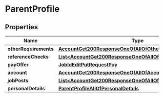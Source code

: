 

# ParentProfile


## Properties

| Name | Type | Description | Notes |
|------------ | ------------- | ------------- | -------------|
|**otherRequirements** | [**AccountGet200ResponseOneOfAllOfOtherRequirements**](AccountGet200ResponseOneOfAllOfOtherRequirements.md) |  |  [optional] |
|**referenceChecks** | [**List&lt;AccountGet200ResponseOneOfAllOfReferenceChecksInner&gt;**](AccountGet200ResponseOneOfAllOfReferenceChecksInner.md) |  |  [optional] |
|**payOffer** | [**JobIdEditPutRequestPay**](JobIdEditPutRequestPay.md) |  |  [optional] |
|**account** | [**AccountGet200ResponseOneOfAllOfAccount**](AccountGet200ResponseOneOfAllOfAccount.md) |  |  [optional] |
|**jobPosts** | [**List&lt;AccountGet200ResponseOneOfAllOfJobPostsInner&gt;**](AccountGet200ResponseOneOfAllOfJobPostsInner.md) |  |  [optional] |
|**personalDetails** | [**ParentProfileAllOfPersonalDetails**](ParentProfileAllOfPersonalDetails.md) |  |  [optional] |



